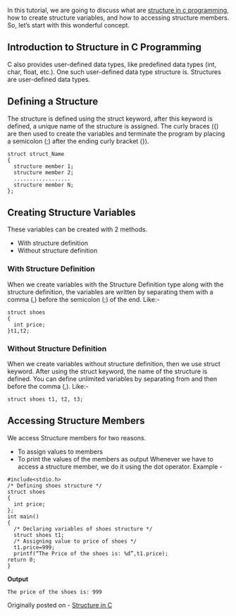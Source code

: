 In this tutorial, we are going to discuss what are [structure in c programming](https://usemynotes.com/what-are-structures-in-c-programming/), how to create structure variables, and how to accessing structure members. So, let’s start with this wonderful concept.

## Introduction to Structure in C Programming
C also provides user-defined data types, like predefined data types (int, char, float, etc.). One such user-defined data type structure is. Structures are user-defined data types.

## Defining a Structure
The structure is defined using the struct keyword, after this keyword is defined, a unique name of the structure is assigned. The curly braces ({) are then used to create the variables and terminate the program by placing a semicolon (;) after the ending curly bracket (}).

```
struct struct_Name
{
  structure member 1;
  structure member 2;
  ..................
  structure member N;
};
```
## Creating Structure Variables
These variables can be created with 2 methods.
- With structure definition
- Without structure definition

### With Structure Definition
When we create variables with the Structure Definition type along with the structure definition, the variables are written by separating them with a comma (,) before the semicolon (;) of the end.
Like:-
```
struct shoes
{
  int price;
}t1,t2;
```
### Without Structure Definition
When we create variables without structure definition, then we use struct keyword. After using the struct keyword, the name of the structure is defined. You can define unlimited variables by separating from and then before the comma (,).
Like:-
```
struct shoes t1, t2, t3;
```
## Accessing Structure Members
We access Structure members for two reasons.
- To assign values ​​to members
- To print the values ​​of the members as output
Whenever we have to access a structure member, we do it using the dot operator.
Example -
``` 
#include<stdio.h>
/* Defining shoes structure */
struct shoes
{
  int price;
};
int main()
{
  /* Declaring variables of shoes structure */
  struct shoes t1;
  /* Assigning value to price of shoes */
  t1.price=999;
  printf(“The Price of the shoes is: %d”,t1.price);
return 0;
}
```

**Output**

```
The price of the shoes is: 999
```

Originally posted on - [Structure in C](https://alimammiya.hashnode.dev/structure-in-c-programming)
